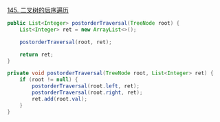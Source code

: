 [145. 二叉树的后序遍历](https://leetcode-cn.com/problems/binary-tree-postorder-traversal/submissions/)

```java
public List<Integer> postorderTraversal(TreeNode root) {
    List<Integer> ret = new ArrayList<>();

    postorderTraversal(root, ret);

    return ret;
}

private void postorderTraversal(TreeNode root, List<Integer> ret) {
    if (root != null) {
        postorderTraversal(root.left, ret);
        postorderTraversal(root.right, ret);
        ret.add(root.val);
    }
}
```

